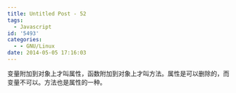 ```yaml
---
title: Untitled Post - 52
tags:
  - Javascript
id: '5493'
categories:
  - - GNU/Linux
date: 2014-05-05 17:16:03
---
```


变量附加到对象上才叫属性，函数附加到对象上才叫方法。属性是可以删除的，而变量不可以。方法也是属性的一种。